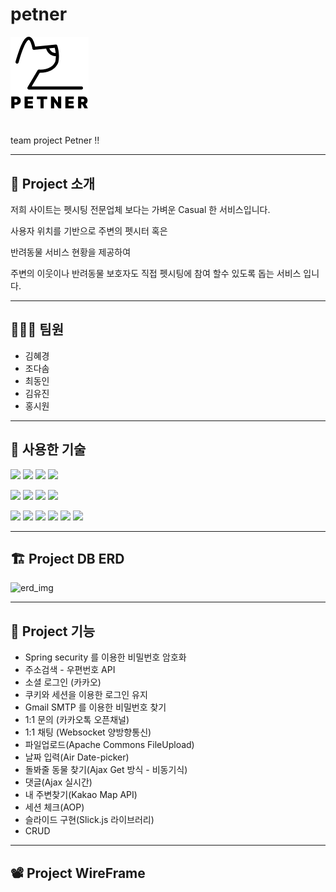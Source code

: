 # petner
![url_img](https://github.com/kostapetner/petner/blob/master/src/main/webapp/resources/images/header_logo.png?raw=true)
#
team project Petner !!

---
## 📢 Project 소개
저희 사이트는 펫시팅 전문업체 보다는 가벼운 Casual 한 서비스입니다.

사용자 위치를 기반으로 주변의 펫시터 혹은

반려동물 서비스 현황을 제공하여

주변의 이웃이나 반려동물 보호자도 직접 펫시팅에 참여 할수 있도록 돕는 서비스 입니다.



---
## 👩🏻‍💻 팀원
* 김혜경
* 조다솜
* 최동인
* 김유진
* 홍시원
 


---
## 🔧 사용한 기술
<img src="https://img.shields.io/badge/jQuery-0769AD?style=flat-square&logoColor=white"/> <img src="https://img.shields.io/badge/mybatis-000000?style=flat-square&logoColor=white"/> <img src="https://img.shields.io/badge/Ajax-2D5DBC?style=flat-square&logoColor=white"/> <img src="https://img.shields.io/badge/Java-DC3713?style=flat-square&logoColor=white"/>

<img src="https://img.shields.io/badge/Sts4-98C15C?style=flat-square&logoColor=white"/> <img src="https://img.shields.io/badge/Oracle-E73323?style=flat-square&logoColor=white"/> <img src="https://img.shields.io/badge/Dbeaver-867465?style=flat-square&logoColor=white"/> <img src="https://img.shields.io/badge/Websockets-000000?style=flat-square&logoColor=white"/>

<img src="https://img.shields.io/badge/KakaoMapApi-F5E14B?style=flat-square&logoColor=white"/> <img src="https://img.shields.io/badge/Html-DE6E3D?style=flat-square&logoColor=white"/> <img src="https://img.shields.io/badge/Javascript-E9C04B?style=flat-square&logoColor=white"/> <img src="https://img.shields.io/badge/Css-5CA7D7?style=flat-square&logoColor=white"/> <img src="https://img.shields.io/badge/Notion-000000?style=flat-square&logoColor=white"/> <img src="https://img.shields.io/badge/Figma-9F68EF?style=flat-square&logoColor=white"/>



---
## 🏗 Project DB ERD
![erd_img](https://user-images.githubusercontent.com/69137860/211261781-0813d604-9feb-4b90-abb7-a3b041eba243.png)



---
## 🔑 Project 기능
* Spring security 를 이용한 비밀번호 암호화
* 주소검색 - 우편번호 API
* 소셜 로그인 (카카오)
* 쿠키와 세션을 이용한 로그인 유지
* Gmail SMTP 를 이용한 비밀번호 찾기
* 1:1 문의 (카카오톡 오픈채널)
* 1:1 채팅 (Websocket 양방향통신)
* 파일업로드(Apache Commons FileUpload)
* 날짜 입력(Air Date-picker)
* 돌봐줄 동물 찾기(Ajax Get 방식 - 비동기식)
* 댓글(Ajax 실시간)
* 내 주변찾기(Kakao Map API)
* 세션 체크(AOP)
* 슬라이드 구현(Slick.js 라이브러리)
* CRUD



---
## 📽 Project WireFrame


